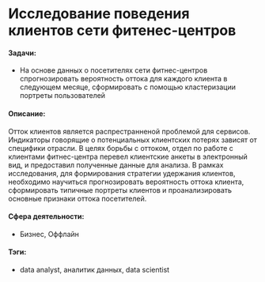 # Исследование поведения клиентов сети фитенес-центров

#### Задачи: 
- На основе данных о посетителях сети фитнес-центров спрогнозировать вероятность оттока для каждого клиента в следующем месяце, сформировать с помощью кластеризации портреты пользователей

#### Описание:
Отток клиентов является распрестранненой проблемой для сервисов. Индикаторы говорящие о потенциальных клиентских потерях зависят от специфики отрасли. В целях борьбы с оттоком, отдел по работе с клиентами фитнес-центра перевел клиентские анкеты в электронный вид, и предоставил полученные данные для анализа. В рамках исследования, для формирования стратегии удержания клиентов, необходимо научиться прогнозировать вероятность оттока клиента, сформировать типичные портреты клиентов и проанализировать основные признаки оттока посетителей.

#### Сфера деятельности: 
- Бизнес, Оффлайн

#### Тэги:
-  data analyst, аналитик данных, data scientist
